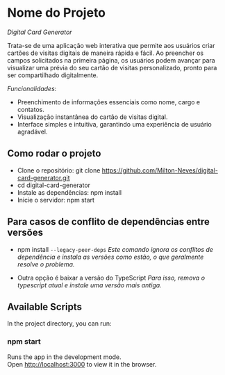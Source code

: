 # Nome do Projeto

_Digital Card Generator_

Trata-se de uma aplicação web interativa que permite aos usuários criar cartões de visitas digitais de maneira rápida e fácil. Ao preencher os campos solicitados na primeira página, os usuários podem avançar para visualizar uma prévia do seu cartão de visitas personalizado, pronto para ser compartilhado digitalmente.

_Funcionalidades_:

- Preenchimento de informações essenciais como nome, cargo e contatos.
- Visualização instantânea do cartão de visitas digital.
- Interface simples e intuitiva, garantindo uma experiência de usuário agradável.

## Como rodar o projeto

- Clone o repositório: git clone https://github.com/Milton-Neves/digital-card-generator.git
- cd digital-card-generator
- Instale as dependências: npm install
- Inicie o servidor: npm start

## Para casos de conflito de dependências entre versões

- npm install `--legacy-peer-deps`
_Este comando ignora os conflitos de dependência e instala as versões como estão, o que geralmente resolve o problema._

- Outra opção é baixar a versão do TypeScript
_Para isso, remova o typescript atual e instale uma versão mais antiga._

## Available Scripts

In the project directory, you can run:

### npm start

Runs the app in the development mode.\
Open [http://localhost:3000](http://localhost:3000) to view it in the browser.
